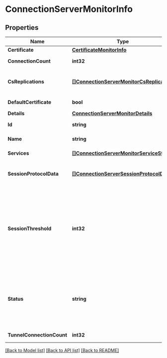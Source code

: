 # ConnectionServerMonitorInfo

## Properties

Name | Type | Description | Notes
------------ | ------------- | ------------- | -------------
**Certificate** | [**CertificateMonitorInfo**](CertificateMonitorInfo.md) |  | 
**ConnectionCount** | **int32** | Number of connections to this Connection Server. | [optional] 
**CsReplications** | [**[]ConnectionServerMonitorCsReplication**](ConnectionServerMonitorCSReplication.md) | Connection Server replication status with respect to the Peer Connection Servers in the same cluster. | [optional] 
**DefaultCertificate** | **bool** | Indicates whether server has the default certificate. | [optional] 
**Details** | [**ConnectionServerMonitorDetails**](ConnectionServerMonitorDetails.md) |  | 
**Id** | **string** | Unique ID of the Connection Server. | 
**Name** | **string** | Connection Server host name or IP address. | 
**Services** | [**[]ConnectionServerMonitorServiceStatus**](ConnectionServerMonitorServiceStatus.md) | Connection Server related Windows services information. | [optional] 
**SessionProtocolData** | [**[]ConnectionServerSessionProtocolData**](ConnectionServerSessionProtocolData.md) | PCoIP, RDP or BLAST protocol sessions details when clients connect directly to the connection server. | [optional] 
**SessionThreshold** | **int32** | The maximum number of connections allowed for the connection server through the Horizon client. If all of the secure gateways (HTTP(S)/PCOIP/BLAST) are enabled, this field denotes the maximum number of connections allowed for the connection server.If none of the secure gateways(HTTP(S)/PCOIP/BLAST) are enabled, sessionThreshold value will not be set. | [optional] 
**Status** | **string** | Status of the Connection Server. * OK: The Connection Server is working properly. * ERROR: Error occurred when connecting to Connection Server. * NOT_RESPONDING: The Connection Server is not responding. * UNKNOWN: Status of Connection Server is unknown. | 
**TunnelConnectionCount** | **int32** | Number of connections tunneled through this Connection Server. | [optional] 

[[Back to Model list]](../README.md#documentation-for-models) [[Back to API list]](../README.md#documentation-for-api-endpoints) [[Back to README]](../README.md)


